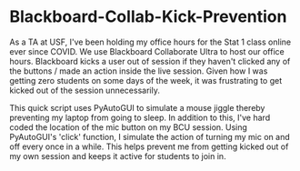 # Blackboard-Collab-Kick-Prevention

As a TA at USF, I've been holding my office hours for the Stat 1 class online ever since COVID. We use Blackboard Collaborate Ultra to host our office hours. Blackboard kicks a user out of session if they haven't clicked any of the buttons / made an action inside the live session. Given how I was getting zero students on some days of the week, it was frustrating to get kicked out of the session unnecessarily.  

This quick script uses PyAutoGUI to simulate a mouse jiggle thereby preventing my laptop from going to sleep. In addition to this, I've hard coded the location of the mic button on my BCU session. Using PyAutoGUI's 'click' function, I simulate the action of turning my mic on and off every once in a while. This helps prevent me from getting kicked out of my own session and keeps it active for students to join in.

